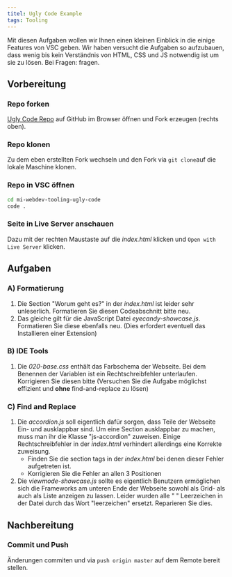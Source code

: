 ```yaml
---
titel: Ugly Code Example
tags: Tooling
---
```


Mit diesen Aufgaben wollen wir Ihnen einen kleinen Einblick in die einige Features von VSC geben. Wir haben versucht die Aufgaben so aufzubauen, dass wenig bis kein Verständnis von HTML, CSS und JS notwendig ist um sie zu lösen. Bei Fragen: fragen.

## Vorbereitung

### Repo forken
[Ugly Code Repo](https://github.com/mi-classroom/mi-webdev-tooling-ugly-code) auf GitHub im Browser öffnen und Fork erzeugen (rechts oben).

### Repo klonen
Zu dem eben erstellten Fork wechseln und den Fork via `git clone`auf die lokale Maschine klonen. 

### Repo in VSC öffnen
```bash
cd mi-webdev-tooling-ugly-code
code .
```

### Seite in Live Server anschauen
Dazu mit der rechten Maustaste auf die *index.html* klicken und `Open with Live Server` klicken.


## Aufgaben

### A) Formatierung
1. Die Section "Worum geht es?" in der *index.html* ist leider sehr unleserlich. Formatieren Sie diesen Codeabschnitt bitte neu.
2. Das gleiche gilt für die JavaScript Datei *eyecandy-showcase.js*. Formatieren Sie diese ebenfalls neu. (Dies erfordert eventuell das Installieren einer Extension)

### B) IDE Tools
1. Die *020-base.css* enthält das Farbschema der Webseite. Bei dem Benennen der Variablen ist ein Rechtschreibfehler unterlaufen. Korrigieren Sie diesen bitte (Versuchen Sie die Aufgabe möglichst effizient und **ohne** find-and-replace zu lösen)

### C) Find and Replace
1. Die *accordion.js* soll eigentlich dafür sorgen, dass Teile der Webseite Ein- und ausklappbar sind. Um eine Section ausklappbar zu machen, muss man ihr die Klasse "js-accordion" zuweisen. Einige Rechtschreibfehler in der *index.html* verhindert allerdings eine Korrekte zuweisung.
   - Finden Sie die section tags in der *index.html* bei denen dieser Fehler aufgetreten ist.
   - Korrigieren Sie die Fehler an allen 3  Positionen
2. Die *viewmode-showcase.js* sollte es eigentlich Benutzern ermöglichen sich die Frameworks am unteren Ende der Webseite sowohl als Grid- als auch als Liste anzeigen zu lassen. Leider wurden alle " " Leerzeichen in der Datei durch das Wort "leerzeichen" ersetzt. Reparieren Sie dies.

## Nachbereitung

### Commit und Push
Änderungen commiten und via `push origin master` auf dem Remote bereit stellen.